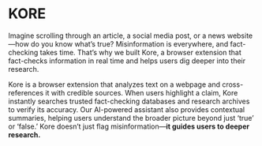 # KORE

Imagine scrolling through an article, a social media post, or a news website—how do you know what’s true? Misinformation is everywhere, and fact-checking takes time. That’s why we built Kore, a browser extension that fact-checks information in real time and helps users dig deeper into their research.

Kore is a browser extension that analyzes text on a webpage and cross-references it with credible sources. When users highlight a claim, Kore instantly searches trusted fact-checking databases and research archives to verify its accuracy. Our AI-powered assistant also provides contextual summaries, helping users understand the broader picture beyond just ‘true’ or ‘false.’ Kore doesn’t just flag misinformation—**it guides users to deeper research.**
